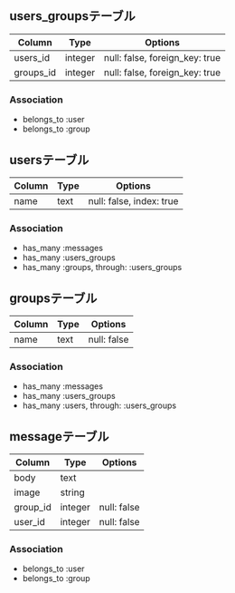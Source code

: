 ## users_groupsテーブル

|Column|Type|Options|
|------|----|-------|
|users_id|integer|null: false, foreign_key: true|
|groups_id|integer|null: false, foreign_key: true|

### Association
- belongs_to :user
- belongs_to :group


## usersテーブル

|Column|Type|Options|
|------|----|-------|
|name|text|null: false, index: true|

### Association
- has_many :messages
- has_many :users_groups
- has_many :groups, through: :users_groups


## groupsテーブル

|Column|Type|Options|
|------|----|-------|
|name|text|null: false|

### Association
- has_many :messages
- has_many :users_groups
- has_many :users, through: :users_groups


## messageテーブル
|Column|Type|Options|
|------|----|-------|
|body|text|
|image|string|
|group_id|integer|null: false|
|user_id|integer|null: false|

### Association
- belongs_to :user
- belongs_to :group